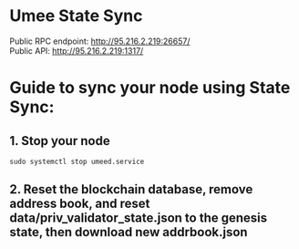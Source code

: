 # Umee State Sync

Public RPC endpoint: http://95.216.2.219:26657/  
Public API: http://95.216.2.219:1317/

# Guide to sync your node using State Sync:

## 1. Stop your node  

```
sudo systemctl stop umeed.service
```

## 2. Reset the blockchain database, remove address book, and reset data/priv_validator_state.json to the genesis state, then download new addrbook.json

